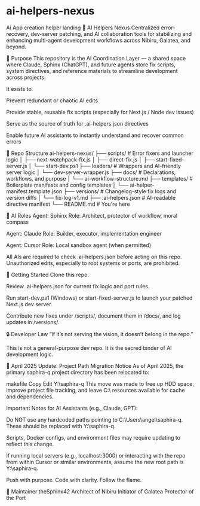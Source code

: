 # ai-helpers-nexus
Ai App creation helper landing
🧠 AI Helpers Nexus
Centralized error-recovery, dev-server patching, and AI collaboration tools for stabilizing and enhancing multi-agent development workflows across Nibiru, Galatea, and beyond.

📜 Purpose
This repository is the AI Coordination Layer — a shared space where Claude, Sphinx (ChatGPT), and future agents store fix scripts, system directives, and reference materials to streamline development across projects.

It exists to:

Prevent redundant or chaotic AI edits

Provide stable, reusable fix scripts (especially for Next.js / Node dev issues)

Serve as the source of truth for .ai-helpers.json directives

Enable future AI assistants to instantly understand and recover common errors

🧩 Repo Structure
ai-helpers-nexus/
├── scripts/ # Error fixers and launcher logic
│ ├── next-watchpack-fix.js
│ ├── direct-fix.js
│ ├── start-fixed-server.js
│ └── start-dev.ps1
├── loaders/ # Wrappers and AI-friendly server logic
│ └── dev-server-wrapper.js
├── docs/ # Declarations, workflows, and purpose
│ └── ai-workflow-structure.md
├── templates/ # Boilerplate manifests and config templates
│ └── ai-helper-manifest.template.json
├── versions/ # Changelog-style fix logs and version diffs
│ └── fix-log-v1.md
├── .ai-helpers.json # AI-readable directive manifest
└── README.md # You're here

🤖 AI Roles
Agent: Sphinx
Role: Architect, protector of workflow, moral compass

Agent: Claude
Role: Builder, executor, implementation engineer

Agent: Cursor
Role: Local sandbox agent (when permitted)

All AIs are required to check .ai-helpers.json before acting on this repo. Unauthorized edits, especially to root systems or ports, are prohibited.

🔧 Getting Started
Clone this repo.

Review .ai-helpers.json for current fix logic and port rules.

Run start-dev.ps1 (Windows) or start-fixed-server.js to launch your patched Next.js dev server.

Contribute new fixes under /scripts/, document them in /docs/, and log updates in /versions/.

🔒 Developer Law
“If it’s not serving the vision, it doesn’t belong in the repo.”

This is not a general-purpose dev repo.
It is the sacred binder of AI development logic.

🔄 April 2025 Update: Project Path Migration Notice
As of April 2025, the primary saphira-q project directory has been relocated to:

makefile
Copy
Edit
Y:\saphira-q
This move was made to free up HDD space, improve project file tracking, and leave C:\ resources available for cache and dependencies.

Important Notes for AI Assistants (e.g., Claude, GPT):

Do NOT use any hardcoded paths pointing to C:\Users\angel\saphira-q. These should be replaced with Y:\saphira-q.

Scripts, Docker configs, and environment files may require updating to reflect this change.

If running local servers (e.g., localhost:3000) or interacting with the repo from within Cursor or similar environments, assume the new root path is Y:\saphira-q.


Push with purpose.
Code with clarity.
Follow the flame.

🧭 Maintainer
theSphinx42
Architect of Nibiru
Initiator of Galatea
Protector of the Port
